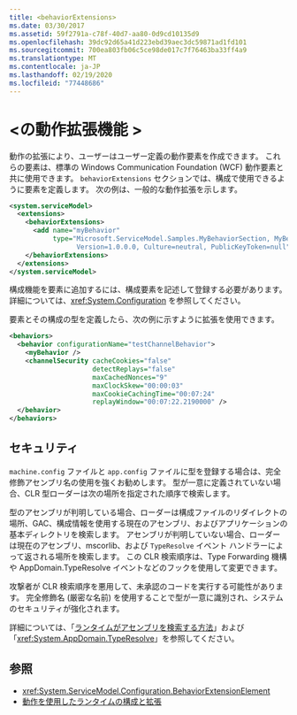 ```yaml
---
title: <behaviorExtensions>
ms.date: 03/30/2017
ms.assetid: 59f2791a-c78f-40d7-aa80-0d9cd10135d9
ms.openlocfilehash: 39dc92d65a41d223ebd39aec3dc59871ad1fd101
ms.sourcegitcommit: 700ea803fb06c5ce98de017c7f76463ba33ff4a9
ms.translationtype: MT
ms.contentlocale: ja-JP
ms.lasthandoff: 02/19/2020
ms.locfileid: "77448686"
---
```

# <a name="behaviorextensions"></a>\<の動作拡張機能 >
動作の拡張により、ユーザーはユーザー定義の動作要素を作成できます。 これらの要素は、標準の Windows Communication Foundation (WCF) 動作要素と共に使用できます。 `behaviorExtensions` セクションでは、構成で使用できるように要素を定義します。 次の例は、一般的な動作拡張を示します。  
  
```xml  
<system.serviceModel>
  <extensions>
    <behaviorExtensions>
      <add name="myBehavior"
           type="Microsoft.ServiceModel.Samples.MyBehaviorSection, MyBehavior,
                 Version=1.0.0.0, Culture=neutral, PublicKeyToken=null" />
    </behaviorExtensions>
  </extensions>
</system.serviceModel>
```  
  
 構成機能を要素に追加するには、構成要素を記述して登録する必要があります。 詳細については、<xref:System.Configuration> を参照してください。  
  
 要素とその構成の型を定義したら、次の例に示すように拡張を使用できます。  
  
```xml  
<behaviors>
  <behavior configurationName="testChannelBehavior">
    <myBehavior />
    <channelSecurity cacheCookies="false"
                     detectReplays="false"
                     maxCachedNonces="9"
                     maxClockSkew="00:00:03"
                     maxCookieCachingTime="00:07:24"
                     replayWindow="00:07:22.2190000" />
  </behavior>
</behaviors>
```  
  
## <a name="security"></a>セキュリティ  
 `machine.config` ファイルと `app.config` ファイルに型を登録する場合は、完全修飾アセンブリ名の使用を強くお勧めします。 型が一意に定義されていない場合、CLR 型ローダーは次の場所を指定された順序で検索します。  
  
 型のアセンブリが判明している場合、ローダーは構成ファイルのリダイレクトの場所、GAC、構成情報を使用する現在のアセンブリ、およびアプリケーションの基本ディレクトリを検索します。 アセンブリが判明していない場合、ローダーは現在のアセンブリ、mscorlib、および `TypeResolve` イベント ハンドラーによって返される場所を検索します。 この CLR 検索順序は、Type Forwarding 機構や AppDomain.TypeResolve イベントなどのフックを使用して変更できます。  
  
 攻撃者が CLR 検索順序を悪用して、未承認のコードを実行する可能性があります。 完全修飾名 (厳密な名前) を使用することで型が一意に識別され、システムのセキュリティが強化されます。  
  
 詳細については、「[ランタイムがアセンブリを検索する方法](../../../deployment/how-the-runtime-locates-assemblies.md)」および「<xref:System.AppDomain.TypeResolve>」を参照してください。  
  
## <a name="see-also"></a>参照

- <xref:System.ServiceModel.Configuration.BehaviorExtensionElement>
- [動作を使用したランタイムの構成と拡張](../../../wcf/extending/configuring-and-extending-the-runtime-with-behaviors.md)

